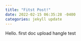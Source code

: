 ```yaml
---
title: "Fitst Post!"
date: 2022-02-15 06:35:28 -0400
categories: jekyll update
---
```


Hello. first doc upload hangle test
